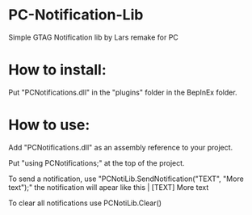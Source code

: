# PC-Notification-Lib
Simple GTAG Notification lib by Lars remake for PC

# How to install:
Put "PCNotifications.dll" in the "plugins" folder in the BepInEx folder.

# How to use:
Add "PCNotifications.dll" as an assembly reference to your project.

Put "using PCNotifications;" at the top of the project.

To send a notification, use "PCNotiLib.SendNotification("TEXT", "More text");" the notification will apear like this | [TEXT] More text

To clear all notifications use PCNotiLib.Clear()
